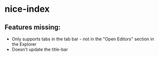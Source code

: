 # nice-index

## Features missing:

- Only supports tabs in the tab bar - not in the "Open Editors" section in the Explorer
- Doesn't update the title-bar
